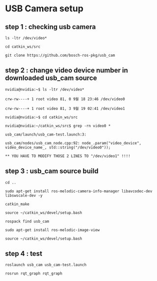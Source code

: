 # USB Camera setup

## step 1 : checking usb camera 

```
ls -ltr /dev/video*

cd catkin_ws/src

git clone https://github.com/bosch-ros-pkg/usb_cam
```

## step 2 : change video device number in downloaded usb_cam source

```
nvidia@nvidia:~$ ls -ltr /dev/video*

crw-rw----+ 1 root video 81, 0 9월 18 23:46 /dev/video0

crw-rw----+ 1 root video 81, 3 9월 19 02:41 /dev/video1

nvidia@nvidia:~$ cd catkin_ws/src

nvidia@nvidia:~/catkin_ws/src$ grep -rn video0 *

usb_cam/launch/usb_cam-test.launch:3:

usb_cam/nodes/usb_cam_node.cpp:92: node_.param("video_device", video_device_name_, std::string("/dev/video0"));

** YOU HAVE TO MODIFY THOSE 2 LINES TO "/dev/video1" !!!!
```

## step 3 : usb_cam source build
```
cd ..

sudo apt-get install ros-melodic-camera-info-manager libavcodec-dev libswscale-dev -y

catkin_make

source ~/catkin_ws/devel/setup.bash

rospack find usb_cam

sudo apt-get install ros-melodic-image-view

source ~/catkin_ws/devel/setup.bash
```

## step 4 : test

```
roslaunch usb_cam usb_cam-test.launch

```
```
rosrun rqt_graph rqt_graph
```
